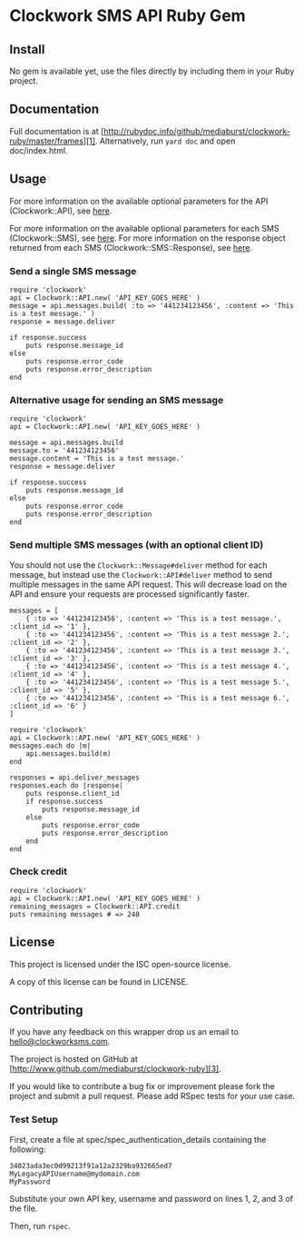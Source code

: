 # Clockwork SMS API Ruby Gem

## Install

No gem is available yet, use the files directly by including them in your Ruby project.

## Documentation

Full documentation is at [http://rubydoc.info/github/mediaburst/clockwork-ruby/master/frames][1]. Alternatively, run `yard doc` and open doc/index.html.

## Usage

For more information on the available optional parameters for the API (Clockwork::API), see [here][4].

For more information on the available optional parameters for each SMS (Clockwork::SMS), see [here][5]. For more information on the response object returned from each SMS (Clockwork::SMS::Response), see [here][6].

### Send a single SMS message

    require 'clockwork'
    api = Clockwork::API.new( 'API_KEY_GOES_HERE' )
    message = api.messages.build( :to => '441234123456', :content => 'This is a test message.' )
    response = message.deliver
    
    if response.success
        puts response.message_id
    else
        puts response.error_code
        puts response.error_description
    end
    
### Alternative usage for sending an SMS message

    require 'clockwork'
    api = Clockwork::API.new( 'API_KEY_GOES_HERE' )
    
    message = api.messages.build
    message.to = '441234123456'
    message.content = 'This is a test message.'
    response = message.deliver
    
    if response.success
        puts response.message_id
    else
        puts response.error_code
        puts response.error_description
    end
    
### Send multiple SMS messages (with an optional client ID)

You should not use the `Clockwork::Message#deliver` method for each message, but instead use the `Clockwork::API#deliver` method to send multiple messages in the same API request. This will decrease load on the API and ensure your requests are processed significantly faster.

    messages = [
        { :to => '441234123456', :content => 'This is a test message.', :client_id => '1' },
        { :to => '441234123456', :content => 'This is a test message 2.', :client_id => '2' },
        { :to => '441234123456', :content => 'This is a test message 3.', :client_id => '3' },
        { :to => '441234123456', :content => 'This is a test message 4.', :client_id => '4' },
        { :to => '441234123456', :content => 'This is a test message 5.', :client_id => '5' },
        { :to => '441234123456', :content => 'This is a test message 6.', :client_id => '6' }
    ]
    
    require 'clockwork'
    api = Clockwork::API.new( 'API_KEY_GOES_HERE' )
    messages.each do |m|
        api.messages.build(m)
    end
    
    responses = api.deliver_messages
    responses.each do |response|
        puts response.client_id
        if response.success
            puts response.message_id
        else
            puts response.error_code
            puts response.error_description
        end
    end
    
### Check credit
    
    require 'clockwork'
    api = Clockwork::API.new( 'API_KEY_GOES_HERE' )
    remaining_messages = Clockwork::API.credit
    puts remaining messages # => 240

## License

This project is licensed under the ISC open-source license.

A copy of this license can be found in LICENSE.

## Contributing

If you have any feedback on this wrapper drop us an email to [hello@clockworksms.com][2].

The project is hosted on GitHub at [http://www.github.com/mediaburst/clockwork-ruby][3].

If you would like to contribute a bug fix or improvement please fork the project 
and submit a pull request. Please add RSpec tests for your use case.

### Test Setup

First, create a file at spec/spec_authentication_details containing the following:

    34023ada3ec0d99213f91a12a2329ba932665ed7
    MyLegacyAPIUsername@mydomain.com
    MyPassword
    
Substitute your own API key, username and password on lines 1, 2, and 3 of the file.

Then, run `rspec`. 

[1]: http://rubydoc.info/github/mediaburst/clockwork-ruby/master/frames
[2]: mailto:hello@clockworksms.com
[3]: http://www.github.com/mediaburst/clockwork-ruby
[4]: http://rubydoc.info/github/mediaburst/clockwork-ruby/master/Clockwork/API
[5]: http://rubydoc.info/github/mediaburst/clockwork-ruby/master/Clockwork/SMS
[6]: http://rubydoc.info/github/mediaburst/clockwork-ruby/master/Clockwork/SMS/Response